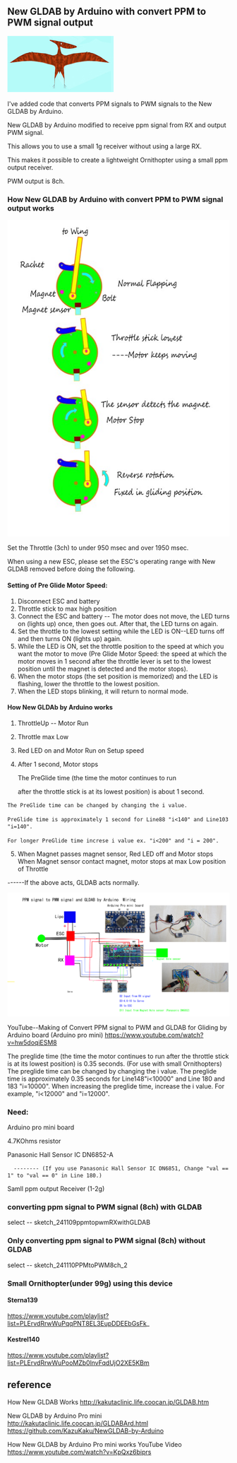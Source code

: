 ## New GLDAB by Arduino with convert PPM to PWM signal output

![230711-2 Pterasaur3small](/image/230711-2%20Pterasaur3small%20.jpg)

I've added code that converts PPM signals to PWM signals to the New GLDAB by Arduino.

New GLDAB by Arduino modified to receive ppm signal from RX and output PWM signal.

This allows you to use a small 1g receiver without using a large RX.

This makes it possible to create a lightweight Ornithopter using a small ppm output receiver.

PWM output is 8ch.

### How New GLDAB by Arduino with convert PPM to PWM signal output works

![250117 NewGLDAB Action ](/image/250117%20NewGLDAB%20Action%20.jpg)

Set the Throttle (3ch) to under 950 msec and over 1950 msec.

When using a new ESC, please set the ESC's operating range with New GLDAB removed before doing the following.

#### Setting of Pre Glide Motor Speed:
1. Disconnect ESC and battery
2. Throttle stick to max high position
3. Connect the ESC and battery -- The motor does not move, the LED turns on (lights up) once, then goes out.
After that, the LED turns on again.
4. Set the throttle to the lowest setting while the LED is ON--LED turns off and then turns ON (lights up) again.
5. While the LED is ON, set the throttle position to the speed at which you want the motor to move (Pre Glide Motor Speed: the speed at which the motor moves in 1 second after the throttle lever is set to the lowest position until the magnet is detected and the motor stops). 
6. When the motor stops (the set position is memorized) and the LED is flashing, lower the throttle to the lowest position.
7. When the LED stops blinking, it will return to normal mode.

#### How New GLDAb by Arduino works 

  1. ThrottleUp -- Motor Run
  2. Throttle max Low
  3. Red LED on and Motor Run on Setup speed
  4. After 1 second, Motor stops 

     The PreGlide time (the time the motor continues to run
     
      after the throttle stick is at its lowest position) is about 1 second.

    The PreGlide time can be changed by changing the i value.

    PreGlide time is approximately 1 second for Line88 "i<140" and Line103 "i=140".
    
    For longer PreGlide time increse i value ex. "i<200" and "i = 200".
      
  5. When Magnet passes magnet sensor,
                                 Red LED off and Motor stops
 When Magnet sensor contact magnet, 
           motor stops at max Low position of Throttle 

------If the above acts, GLDAB acts normally.




![241108 PPM toPWM & Arduino GLDAB by Arduino 4.7KOwm ESC Motor ](/image/241108%20PPM%20toPWM%20&%20Arduino%20GLDAB%20by%20Arduino%204.7KOwm%20ESC%20Motor%20.jpg)


YouTube--Making of Convert PPM signal to PWM and GLDAB for Gliding by Arduino board (Arduino pro mini)
        https://www.youtube.com/watch?v=hw5doqiESM8

The preglide time (the time the motor continues to run after the throttle stick is at its lowest position) is 0.35 seconds. (For use with small Ornithopters)
The preglide time can be changed by changing the i value.
The preglide time is approximately 0.35 seconds for Line148"i<10000" and Line 180 and 183 "i=10000".
When increasing the preglide time, increase the i value.
For example, "i<12000" and "i=12000".



### Need:

Arduino pro mini board

4.7KOhms resistor

Panasonic Hall Sensor IC DN6852-A
  
      -------- (If you use Panasonic Hall Sensor IC DN6851, Change "val == 1" to "val == 0" in Line 180.)

Samll ppm output Receiver (1-2g)


### converting ppm signal to PWM signal (8ch) with GLDAB
select --  sketch_241109ppmtopwmRXwithGLDAB

### Only converting ppm signal to PWM signal (8ch) without GLDAB
select --  sketch_241110PPMtoPWM8ch_2


### Small Ornithopter(under 99g) using this device
#### Sterna139  
 https://www.youtube.com/playlist?list=PLErvdRrwWuPqqPNT8EL3EupDDEEbGsFk_

#### Kestrel140   
 https://www.youtube.com/playlist?list=PLErvdRrwWuPooMZb0lnvFqdUjO2XE5KBm





## reference

How New GLDAB Works
http://kakutaclinic.life.coocan.jp/GLDAB.htm


New GLDAB by Arduino Pro mini
http://kakutaclinic.life.coocan.jp/GLDABArd.html
https://github.com/KazuKaku/NewGLDAB-by-Arduino


How New GLDAB by Arduino Pro mini works
YouTube Video https://www.youtube.com/watch?v=KpQxz6biprs


